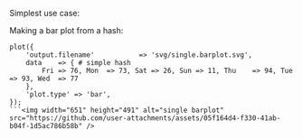 Simplest use case:

Making a bar plot from a hash:
```
plot({
	'output.filename'			=> 'svg/single.barplot.svg',
	data	=> { # simple hash
		Fri => 76, Mon	=> 73, Sat => 26, Sun => 11, Thu	=> 94, Tue	=> 93, Wed	=> 77
	},
	'plot.type'	=> 'bar',
});
```<img width="651" height="491" alt="single barplot" src="https://github.com/user-attachments/assets/05f164d4-f330-41ab-b04f-1d5ac786b58b" />
